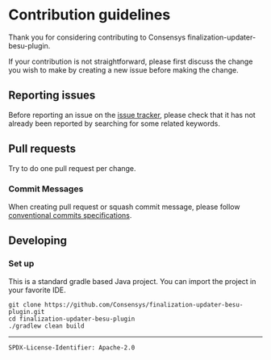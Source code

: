 # Contribution guidelines

Thank you for considering contributing to Consensys finalization-updater-besu-plugin.

If your contribution is not straightforward, please first discuss the change you
wish to make by creating a new issue before making the change.

## Reporting issues

Before reporting an issue on the
[issue tracker](https://github.com/Consensys/finalization-updater-besu-plugin/issues),
please check that it has not already been reported by searching for some related
keywords.

## Pull requests

Try to do one pull request per change.

### Commit Messages

When creating pull request or squash commit message, please follow
[conventional commits specifications](https://www.conventionalcommits.org/en/v1.0.0/).


## Developing

### Set up

This is a standard gradle based Java project. You can import the project in your favorite IDE.

```shell
git clone https://github.com/Consensys/finalization-updater-besu-plugin.git
cd finalization-updater-besu-plugin
./gradlew clean build
```

---
`SPDX-License-Identifier: Apache-2.0`


